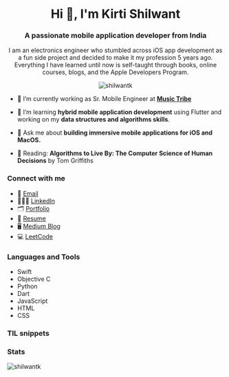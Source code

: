 <!-- Header with Name and about me section -->
<h1 align="center">Hi 👋, I'm Kirti Shilwant</h1>

<h3 align="center">A passionate mobile application developer from India</h3>

<p align="center">I am an electronics engineer who stumbled across iOS app development as a fun side project and decided to make it my profession 5 years ago. Everything I have learned until now is self-taught through books, online courses, blogs, and the Apple Developers Program.</p>

<!-- Profile view count badge -->
<p align="center"> <img src="https://komarev.com/ghpvc/?username=shilwantk&label=Profile%20views&color=0e75b6&style=flat" alt="shilwantk" /> </p>

<!-- More about me -->
<!-- TODO: Add a header? -->
- 💼 I’m currently working as Sr. Mobile Engineer at <a href="https://community.musictribe.com/">**Music Tribe**</a>

- 🌱 I’m learning **hybrid mobile application development** using Flutter and working on my **data structures and algorithms skills**.
  
- 💬 Ask me about **building immersive mobile applications for iOS and MacOS.**
  
- 📖 Reading: **Algorithms to Live By: The Computer Science of Human Decisions** by Tom Griffiths

<!-- Connect with me section -->
<h3 align="left">Connect with me</h3>
<p align="left">
  <ul>
  <li>📧  <a href="mailto:shilwantkirti@gmail.com">Email</a> </li>
  <li>👩🏻‍💻  <a href="https://www.linkedin.com/in/kirti-shilwant/">LinkedIn</a> </li>
  <li>🗂️  <a href="https://kirti-shilwant.notion.site/Kirti-Shilwant-4f94d63c34ee487ea255faee023ee925?pvs=4">Portfolio</a> </li>
  <li>📄  <a href="https://kirti-shilwant.notion.site/Kirti-Shilwant-4f94d63c34ee487ea255faee023ee925?pvs=4">Resume</a> </li>
  <li>🖥️  <a href="https://www.linkedin.com/in/kirti-shilwant/">Medium Blog</a> </li>
  <li>💻  <a href="https://www.linkedin.com/in/kirti-shilwant/">LeetCode</a> </li>
</ul>
</p>

<!-- Tech Stack -->
<!-- Add sections here -->
<h3 align="left">Languages and Tools</h3>
<ul>
  <li>Swift</li>
  <li>Objective C</li>
  <li>Python</li>
  <li>Dart</li>
   <li>JavaScript</li>
   <li>HTML</li>
   <li>CSS</li>
</ul>

### TIL snippets
<!-- tilentries starts -->

<!-- tilentries ends -->

<!-- TODO: Add an apps I am building/working on section -->
<!-- TODO: Add a latest blog section here with three items-->

### Stats
<p><img align="center" src="https://github-readme-stats.vercel.app/api/top-langs?username=shilwantk&show_icons=true&locale=en&layout=compact" alt="shilwantk" /></p>

